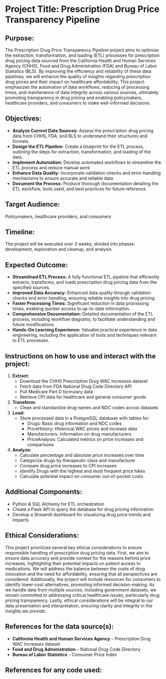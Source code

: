 # Project Title:  Prescription Drug Price Transparency Pipeline

## Purpose:
The Prescription Drug Price Transparency Pipeline project aims to optimize the extraction, transformation, and loading (ETL) processes for prescription drug pricing data sourced from the California Health and Human Services Agency (CHHS), Food and Drug Administration (FDA) and Bureau of Labor Statistics (BLS).  By improving the efficiency and reliability of these data pipelines, we will enhance the quality of insights regarding prescription drug prices and their impact on healthcare affordability.  This project emphasizes the automation of data workflows, reducing of processing times, and maintenance of data integrity across various sources, ultimately promoting transparency in drug pricing and enabling policymakers, healthcare providers, and consumers to make well-informed decisions.

## Objectives:
- **Analyze Current Data Sources:** Assess the prescription drug pricing data from CHHS, FDA, and BLS to understand their structures and formats.
- **Design the ETL Pipeline:** Create a blueprint for the ETL process, outlining the steps for extraction, transformation, and loading of the data.
- **Implement Automation:** Develop automated workflows to streamline the ETL process and reduce manual work
- **Enhance Data Quality:** Incorporate validation checks and error-handling mechanisms to ensure accurate and reliable data
- **Document the Process:** Produce thorough documentation detailing the ETL workflow, tools used, and best practices for future reference.

## Target Audience:
Policymakers, healthcare providers, and consumers

## Timeline:
The project will be executed over 3 weeks, divided into phases: development, exploration and cleanup, and analysis.

## Expected Outcome:
- **Streamlined ETL Process:**  A fully functional ETL pipeline that efficiently extracts, transforms, and loads prescription drug pricing data from the specified sources.
- **Improved Data Accuracy:** Enhanced data quality through validation checks and error handling, ensuring reliable insights into drug pricing.
- **Faster Processing Times:** Significant reduction in data processing times, enabling quicker access to up-to-date information.
- **Comprehensive Documentation:** Detailed documentation of the ETL process, including workflow diagrams, to facilitate understanding and future modifications.
- **Hands-On Learning Experience:** Valuable practical experience in data engineering, including the application of tools and techniques relevant to ETL processes.

## Instructions on how to use and interact with the project:
1.	**Extract:**
    - Download the CHHS Prescription Drug WAC Increases dataset
    - Fetch data from FDA National Drug Code Directory API
    - Pull Medicare Part D formulary data
    - Retrieve CPI data for healthcare and general consumer goods
2.	**Transform:**
    - Clean and standardize drug names and NDC codes across datasets
3.	**Load:**
    - Store processed data in a PostgreSQL database with tables for:
        - Drugs: Basic drug information and NDC codes
        - PriceHistory: Historical WAC prices and increase data
        - Manufacturers: Information on drug manufacturers
        - PriceAnalysis: Calculated metrics on price increases and comparisons
4.	**Analyze:**
    - Calculate percentage and absolute price increases over time
    - Categorize drugs by therapeutic class and manufacturer
    - Compare drug price increases to CPI increases
    - Identify Drugs with the highest and most frequent price hikes
    - Calculate potential impact on consumer out-of-pocket costs


## Additional Components:
- Python & SQL Alchemy for ETL orchestration
- Create a Flask API to query the database for drug pricing information
- Develop a Streamlit dashboard for visualizing drug price trends and impacts

## Ethical Considerations:
This project prioritizes several key ethical considerations to ensure responsible handling of prescription drug pricing data. First, we aim to ensure data accuracy and provide context for the reasons behind price increases, highlighting their potential impacts on patient access to medications. We will address the balance between the costs of drug innovation and the need for affordability, ensuring that all perspectives are considered. Additionally, the project will include resources for consumers to identify lower-cost alternatives, promoting informed decision-making. As we handle data from multiple sources, including government datasets, we remain committed to addressing critical healthcare issues, particularly drug pricing transparency. Lastly, ethical considerations will be integral to our data presentation and interpretation, ensuring clarity and integrity in the insights we provide.


## References for the data source(s):
- **California Health and Human Services Agency** – Prescription Drug WAC Increases dataset
- **Food and Drug Administration** – National Drug Code Directory 
- **Bureau of Labor Statistics** – Consumer Price Index

## References for any code used:
